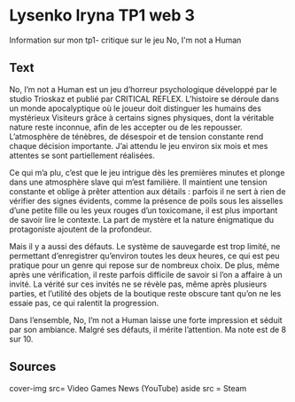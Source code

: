 # Lysenko Iryna TP1 web 3
Information sur mon tp1- critique sur le jeu No, I'm not a Human

## Text
No, I’m not a Human est un jeu d’horreur psychologique développé par le studio Trioskaz et publié par CRITICAL REFLEX. L’histoire se déroule dans un monde apocalyptique où le joueur doit distinguer les humains des mystérieux Visiteurs grâce à certains signes physiques, dont la véritable nature reste inconnue, afin de les accepter ou de les repousser. L’atmosphère de ténèbres, de désespoir et de tension constante rend chaque décision importante. J’ai attendu le jeu environ six mois et mes attentes se sont partiellement réalisées.

Ce qui m’a plu, c’est que le jeu intrigue dès les premières minutes et plonge dans une atmosphère slave qui m’est familière. Il maintient une tension constante et oblige à prêter attention aux détails : parfois il ne sert à rien de vérifier des signes évidents, comme la présence de poils sous les aisselles d’une petite fille ou les yeux rouges d’un toxicomane, il est plus important de savoir lire le contexte. La part de mystère et la nature énigmatique du protagoniste ajoutent de la profondeur.

Mais il y a aussi des défauts. Le système de sauvegarde est trop limité, ne permettant d’enregistrer qu’environ toutes les deux heures, ce qui est peu pratique pour un genre qui repose sur de nombreux choix. De plus, même après une vérification, il reste parfois difficile de savoir si l’on a affaire à un invité. La vérité sur ces invités ne se révèle pas, même après plusieurs parties, et l’utilité des objets de la boutique reste obscure tant qu’on ne les essaie pas, ce qui ralentit la progression.

Dans l’ensemble, No, I’m not a Human laisse une forte impression et séduit par son ambiance. Malgré ses défauts, il mérite l’attention. Ma note est de 8 sur 10.

## Sources
cover-img src= Video Games News (YouTube)
aside src = Steam